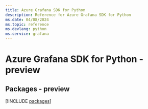 ```yaml
---
title: Azure Grafana SDK for Python
description: Reference for Azure Grafana SDK for Python
ms.date: 04/08/2024
ms.topic: reference
ms.devlang: python
ms.service: grafana
---
```

# Azure Grafana SDK for Python - preview
## Packages - preview
[!INCLUDE [packages](grafana-index.md)]